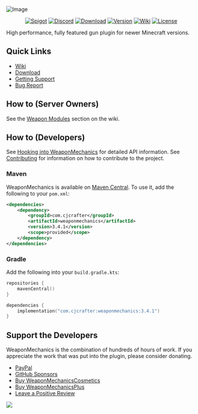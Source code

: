 ![Image](https://user-images.githubusercontent.com/18332343/188478631-ecccb1a6-51aa-4f9c-bfa6-de666c2658d9.png)
<div align="center">

[![Spigot](https://img.shields.io/badge/-Spigot-orange?logo=data%3Aimage%2Fx-icon%3Bbase64%2CAAABAAEAEBAQAAAAAAAoAQAAFgAAACgAAAAQAAAAIAAAAAEABAAAAAAAgAAAAAAAAAAAAAAAEAAAAAAAAAAAAAAAAND%2FAOhGOgA%2F6OIAAAAAAAAAAAAAAAAAAAAAAAAAAAAAAAAAAAAAAAAAAAAAAAAAAAAAAAAAAAAAAAAAAAAAAAAAAiAAAAAAAAACIAAAAAAAAAIgAAAAAAAAAAAAAAAAAAABEAAAAzMQABEQAAARMzEBERARERETMxERAAAAARMzEAAAAAAAETMwAAAAAAABEwAAAAAAAAERAAAAAAAAABAAAAAAAAAAEAAAAAAAAAAAAAAAAAAAAAAAAAD%2F%2BQAA%2F%2FkAAP%2F5AAD%2F8AAA%2BDAAAPAgAAAAAAAAAAEAAAADAADwDwAA%2FB8AAPwfAAD8HwAA%2Fj8AAP4%2FAADwBwAA)](https://www.spigotmc.org/resources/99913/)
[![Discord](https://img.shields.io/discord/306158221473742848.svg?label=&logo=discord&logoColor=ffffff&color=7389D8&labelColor=6A7EC2)](https://discord.gg/ERVgpfg)
[![Download](https://img.shields.io/github/downloads/WeaponMechanics/MechanicsMain/total?color=green)](https://github.com/WeaponMechanics/MechanicsMain/releases/latest)
[![Version](https://img.shields.io/github/v/release/WeaponMechanics/MechanicsMain?include_prereleases&label=version)](https://github.com/WeaponMechanics/MechanicsMain/releases/latest)
[![Wiki](https://img.shields.io/badge/-wiki%20-blueviolet)](https://cjcrafter.gitbook.io/weaponmechanics/)
[![License](https://img.shields.io/github/license/WeaponMechanics/MechanicsMain)](https://github.com/WeaponMechanics/MechanicsMain/blob/master/LICENSE)

</div>


High performance, fully featured gun plugin for newer Minecraft versions.

## Quick Links
* [Wiki](https://cjcrafter.gitbook.io/weaponmechanics/)
* [Download](https://github.com/WeaponMechanics/MechanicsMain/releases/latest)
* [Getting Support](https://discord.gg/ERVgpfg)
* [Bug Report](https://github.com/WeaponMechanics/MechanicsMain/issues/new/choose)

## How to (Server Owners)
See the [Weapon Modules](https://cjcrafter.gitbook.io/weaponmechanics/weapon-modules) section on the wiki.

## How to (Developers)
See [Hooking into WeaponMechanics](https://cjcrafter.gitbook.io/weaponmechanics/developer-api) for detailed API information.
See [Contributing](https://github.com/weaponmechanics/mechanicsmain/contribute) for information on how to contribute to the project.

### Maven
WeaponMechanics is available on [Maven Central](https://central.sonatype.com/artifact/com.cjcrafter/weaponmechanics).
To use it, add the following to your `pom.xml`:
```xml
<dependencies>
    <dependency>
        <groupId>com.cjcrafter</groupId>
        <artifactId>weaponmechanics</artifactId>
        <version>3.4.1</version>
        <scope>provided</scope>
    </dependency>
</dependencies>
```

### Gradle
Add the following into your `build.gradle.kts`:
```kotlin
repositories {
    mavenCentral()
}

dependencies {
    implementation("com.cjcrafter:weaponmechanics:3.4.1")
}
```

## Support the Developers
WeaponMechanics is the combination of hundreds of hours of work. If you appreciate
the work that was put into the plugin, please consider donating.

* [PayPal](https://www.paypal.com/paypalme/cjcrafter)
* [GitHub Sponsors]()
* [Buy WeaponMechanicsCosmetics](https://www.spigotmc.org/resources/104539/)
* [Buy WeaponMechanicsPlus](https://www.spigotmc.org/resources/113789/)
* [Leave a Positive Review](https://www.spigotmc.org/resources/99913/reviews)


[![](https://bstats.org/signatures/bukkit/WeaponMechanics.svg)](https://bstats.org/plugin/bukkit/WeaponMechanics/14323)

